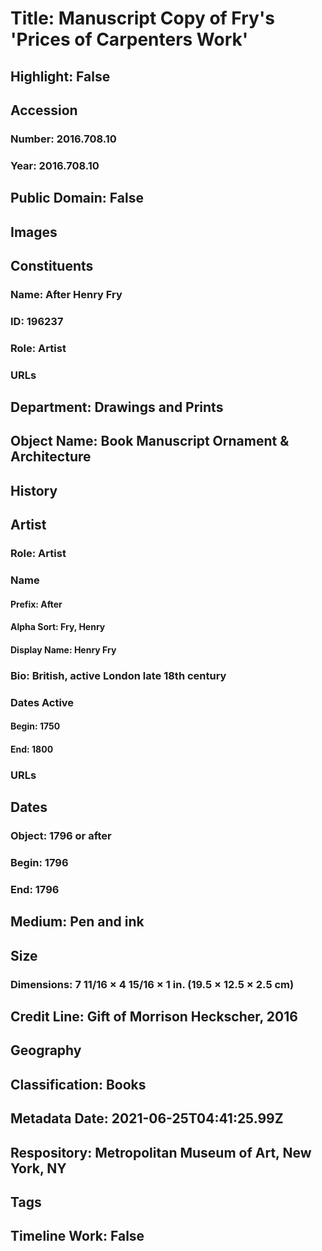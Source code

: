 # Title: Manuscript Copy of Fry's 'Prices of Carpenters Work'
## Highlight: False
## Accession
### Number: 2016.708.10
### Year: 2016.708.10
## Public Domain: False
## Images
## Constituents
### Name: After Henry Fry
### ID: 196237
### Role: Artist
### URLs
## Department: Drawings and Prints
## Object Name: Book Manuscript Ornament & Architecture
## History
## Artist
### Role: Artist
### Name
#### Prefix: After
#### Alpha Sort: Fry, Henry
#### Display Name: Henry Fry
### Bio: British, active London late 18th century
### Dates Active
#### Begin: 1750
#### End: 1800
### URLs
## Dates
### Object: 1796 or after
### Begin: 1796
### End: 1796
## Medium: Pen and ink
## Size
### Dimensions: 7 11/16 × 4 15/16 × 1 in. (19.5 × 12.5 × 2.5 cm)
## Credit Line: Gift of Morrison Heckscher, 2016
## Geography
## Classification: Books
## Metadata Date: 2021-06-25T04:41:25.99Z
## Respository: Metropolitan Museum of Art, New York, NY
## Tags
## Timeline Work: False